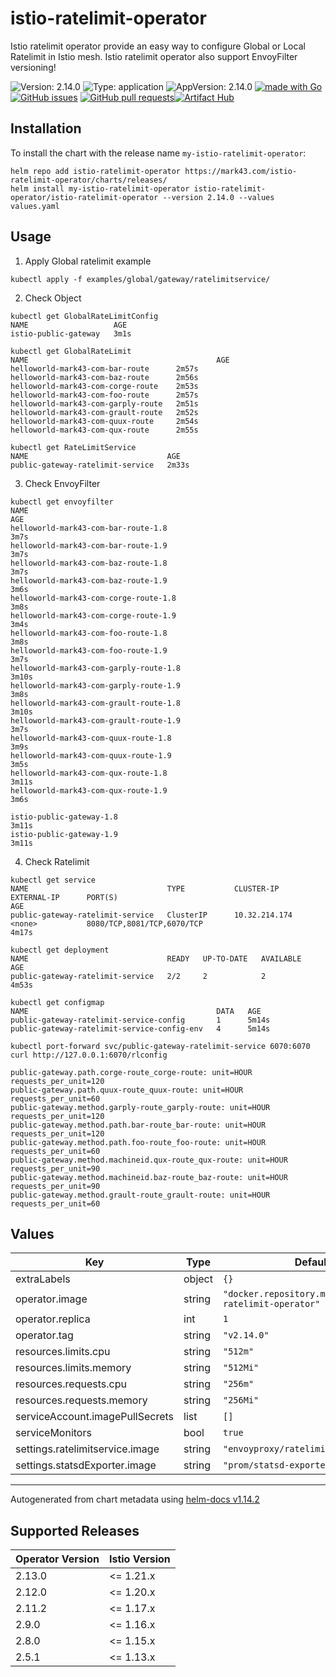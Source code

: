 # istio-ratelimit-operator

Istio ratelimit operator provide an easy way to configure Global or Local Ratelimit in Istio mesh. Istio ratelimit operator also support EnvoyFilter versioning!

![Version: 2.14.0](https://img.shields.io/badge/Version-2.14.0-informational?style=flat-square) ![Type: application](https://img.shields.io/badge/Type-application-informational?style=flat-square) ![AppVersion: 2.14.0](https://img.shields.io/badge/AppVersion-2.14.0-informational?style=flat-square) [![made with Go](https://img.shields.io/badge/made%20with-Go-brightgreen)](http://golang.org) [![GitHub issues](https://img.shields.io/github/issues/mark43/istio-ratelimit-operator)](https://github.com/mark43/istio-ratelimit-operator/issues) [![GitHub pull requests](https://img.shields.io/github/issues-pr/mark43/istio-ratelimit-operator)](https://github.com/mark43/istio-ratelimit-operator/pulls)[![Artifact Hub](https://img.shields.io/endpoint?url=https://artifacthub.io/badge/repository/istio-ratelimit-operator)](https://artifacthub.io/packages/search?repo=istio-ratelimit-operator)

## Installation

To install the chart with the release name `my-istio-ratelimit-operator`:

```console
helm repo add istio-ratelimit-operator https://mark43.com/istio-ratelimit-operator/charts/releases/
helm install my-istio-ratelimit-operator istio-ratelimit-operator/istio-ratelimit-operator --version 2.14.0 --values values.yaml
```

## Usage
1. Apply Global ratelimit example
```console
kubectl apply -f examples/global/gateway/ratelimitservice/
```

2. Check Object
```
kubectl get GlobalRateLimitConfig
NAME                   AGE
istio-public-gateway   3m1s

kubectl get GlobalRateLimit
NAME                                          AGE
helloworld-mark43-com-bar-route      2m57s
helloworld-mark43-com-baz-route      2m56s
helloworld-mark43-com-corge-route    2m53s
helloworld-mark43-com-foo-route      2m57s
helloworld-mark43-com-garply-route   2m51s
helloworld-mark43-com-grault-route   2m52s
helloworld-mark43-com-quux-route     2m54s
helloworld-mark43-com-qux-route      2m55s

kubectl get RateLimitService
NAME                               AGE
public-gateway-ratelimit-service   2m33s
```

3. Check EnvoyFilter
```
kubectl get envoyfilter
NAME                                                                                                                                         AGE
helloworld-mark43-com-bar-route-1.8                                                                                                 3m7s
helloworld-mark43-com-bar-route-1.9                                                                                                 3m7s
helloworld-mark43-com-baz-route-1.8                                                                                                 3m7s
helloworld-mark43-com-baz-route-1.9                                                                                                 3m6s
helloworld-mark43-com-corge-route-1.8                                                                                               3m8s
helloworld-mark43-com-corge-route-1.9                                                                                               3m4s
helloworld-mark43-com-foo-route-1.8                                                                                                 3m8s
helloworld-mark43-com-foo-route-1.9                                                                                                 3m7s
helloworld-mark43-com-garply-route-1.8                                                                                              3m10s
helloworld-mark43-com-garply-route-1.9                                                                                              3m8s
helloworld-mark43-com-grault-route-1.8                                                                                              3m10s
helloworld-mark43-com-grault-route-1.9                                                                                              3m7s
helloworld-mark43-com-quux-route-1.8                                                                                                3m9s
helloworld-mark43-com-quux-route-1.9                                                                                                3m5s
helloworld-mark43-com-qux-route-1.8                                                                                                 3m11s
helloworld-mark43-com-qux-route-1.9                                                                                                 3m6s

istio-public-gateway-1.8                                                                                                                     3m11s
istio-public-gateway-1.9                                                                                                                     3m11s
```

4. Check Ratelimit
```
kubectl get service
NAME                               TYPE           CLUSTER-IP      EXTERNAL-IP      PORT(S)                                                           AGE
public-gateway-ratelimit-service   ClusterIP      10.32.214.174   <none>           8080/TCP,8081/TCP,6070/TCP                                        4m17s

kubectl get deployment
NAME                               READY   UP-TO-DATE   AVAILABLE   AGE
public-gateway-ratelimit-service   2/2     2            2           4m53s

kubectl get configmap
NAME                                          DATA   AGE
public-gateway-ratelimit-service-config       1      5m14s
public-gateway-ratelimit-service-config-env   4      5m14s

kubectl port-forward svc/public-gateway-ratelimit-service 6070:6070
curl http://127.0.0.1:6070/rlconfig

public-gateway.path.corge-route_corge-route: unit=HOUR requests_per_unit=120
public-gateway.path.quux-route_quux-route: unit=HOUR requests_per_unit=60
public-gateway.method.garply-route_garply-route: unit=HOUR requests_per_unit=120
public-gateway.method.path.bar-route_bar-route: unit=HOUR requests_per_unit=120
public-gateway.method.path.foo-route_foo-route: unit=HOUR requests_per_unit=60
public-gateway.method.machineid.qux-route_qux-route: unit=HOUR requests_per_unit=90
public-gateway.method.machineid.baz-route_baz-route: unit=HOUR requests_per_unit=90
public-gateway.method.grault-route_grault-route: unit=HOUR requests_per_unit=60
```

## Values

| Key | Type | Default | Description |
|-----|------|---------|-------------|
| extraLabels | object | `{}` |  |
| operator.image | string | `"docker.repository.mark43.io/istio-ratelimit-operator"` |  |
| operator.replica | int | `1` |  |
| operator.tag | string | `"v2.14.0"` |  |
| resources.limits.cpu | string | `"512m"` |  |
| resources.limits.memory | string | `"512Mi"` |  |
| resources.requests.cpu | string | `"256m"` |  |
| resources.requests.memory | string | `"256Mi"` |  |
| serviceAccount.imagePullSecrets | list | `[]` |  |
| serviceMonitors | bool | `true` |  |
| settings.ratelimitservice.image | string | `"envoyproxy/ratelimit:91484c59"` |  |
| settings.statsdExporter.image | string | `"prom/statsd-exporter:v0.26.1"` |  |

----------------------------------------------
Autogenerated from chart metadata using [helm-docs v1.14.2](https://github.com/norwoodj/helm-docs/releases/v1.14.2)

## Supported Releases

| Operator Version | Istio Version |
|-----|------|
| 2.13.0 | <= 1.21.x |
| 2.12.0 | <= 1.20.x |
| 2.11.2 | <= 1.17.x |
| 2.9.0 | <= 1.16.x |
| 2.8.0 | <= 1.15.x |
| 2.5.1 | <= 1.13.x |
